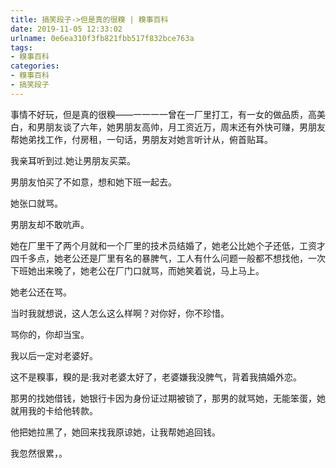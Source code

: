 ```yaml
---
title: 搞笑段子->但是真的很糗 | 糗事百科
date: 2019-11-05 12:33:02
urlname: 0e6ea310f3fb821fbb517f832bce763a
tags: 
- 糗事百科
categories:
- 糗事百科
- 搞笑段子
---
```

事情不好玩，但是真的很糗——一一一一曾在一厂里打工，有一女的做品质，高美白，和男朋友谈了六年，她男朋友高帅，月工资近万，周末还有外快可赚，男朋友帮她弟找工作，付房租，一句话，男朋友对她言听计从，俯首贴耳。

我亲耳听到过.她让男朋友买菜。

男朋友怕买了不如意，想和她下班一起去。

她张口就骂。

男朋友却不敢吭声。

她在厂里干了两个月就和一个厂里的技术员结婚了，她老公比她个子还低，工资才四千多点，她老公还是厂里有名的暴脾气，工人有什么问题一般都不想找他，一次下班她出来晚了，她老公在厂门口就骂，而她笑着说，马上马上。

她老公还在骂。

当时我就想说，这人怎么这么样啊？对你好，你不珍惜。

骂你的，你却当宝。

我以后一定对老婆好。

这不是糗事，糗的是:我对老婆太好了，老婆嫌我没脾气，背着我搞婚外恋。

那男的找她借钱，她银行卡因为身份证过期被锁了，那男的就骂她，无能笨蛋，她就用我的卡给他转款。

他把她拉黑了，她回来找我原谅她，让我帮她追回钱。

我忽然很累，。


